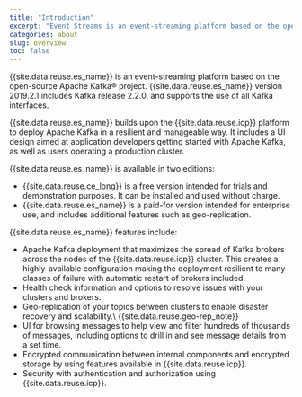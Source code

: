 ```yaml
---
title: "Introduction"
excerpt: "Event Streams is an event-streaming platform based on the open-source Apache Kafka® project."
categories: about
slug: overview
toc: false
---
```


{{site.data.reuse.es_name}} is an event-streaming platform based on the open-source Apache Kafka® project. {{site.data.reuse.es_name}} version 2019.2.1 includes Kafka release 2.2.0, and supports the use of all Kafka interfaces.

{{site.data.reuse.es_name}} builds upon the {{site.data.reuse.icp}} platform to deploy Apache Kafka in a resilient and manageable way. It includes a UI design aimed at application developers getting started with Apache Kafka, as well as users operating a production cluster.

{{site.data.reuse.es_name}} is available in two editions:
* {{site.data.reuse.ce_long}} is a free version intended for trials and demonstration purposes. It can be installed and used without charge.
* {{site.data.reuse.es_name}} is a paid-for version intended for enterprise use, and includes additional features such as geo-replication.

{{site.data.reuse.es_name}} features include:

* Apache Kafka deployment that maximizes the spread of Kafka brokers across the nodes of the {{site.data.reuse.icp}} cluster. This creates a highly-available configuration making the deployment resilient to many classes of failure with automatic restart of brokers included.
* Health check information and options to resolve issues with your clusters and brokers.
* Geo-replication of your topics between clusters to enable disaster recovery and scalability.\\
  {{site.data.reuse.geo-rep_note}}
* UI for browsing messages to help view and filter hundreds of thousands of messages, including options to drill in and see message details from a set time.
* Encrypted communication between internal components and encrypted storage by using features available in {{site.data.reuse.icp}}.
* Security with authentication and authorization using {{site.data.reuse.icp}}.
